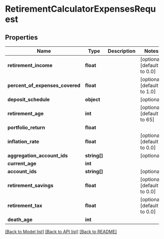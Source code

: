 # RetirementCalculatorExpensesRequest

## Properties
Name | Type | Description | Notes
------------ | ------------- | ------------- | -------------
**retirement_income** | **float** |  | [optional] [default to 0.0]
**percent_of_expenses_covered** | **float** |  | [optional] [default to 1.0]
**deposit_schedule** | **object** |  | [optional] 
**retirement_age** | **int** |  | [optional] [default to 65]
**portfolio_return** | **float** |  | 
**inflation_rate** | **float** |  | [optional] [default to 0.0]
**aggregation_account_ids** | **string[]** |  | [optional] 
**current_age** | **int** |  | 
**account_ids** | **string[]** |  | [optional] 
**retirement_savings** | **float** |  | [optional] [default to 0.0]
**retirement_tax** | **float** |  | [optional] [default to 0.0]
**death_age** | **int** |  | 

[[Back to Model list]](../README.md#documentation-for-models) [[Back to API list]](../README.md#documentation-for-api-endpoints) [[Back to README]](../README.md)


